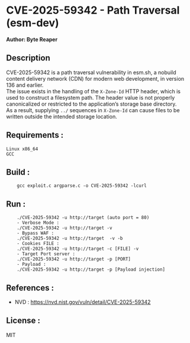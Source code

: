 # CVE-2025-59342 - Path Traversal (esm-dev)
**Author: Byte Reaper**

## Description
CVE-2025-59342 is a path traversal vulnerability in esm.sh, a nobuild content delivery network (CDN) for modern web development, in version 136 and earlier.  
The issue exists in the handling of the `X-Zone-Id` HTTP header, which is used to construct a filesystem path. The header value is not properly canonicalized or restricted to the application’s storage base directory.  
As a result, supplying `../` sequences in `X-Zone-Id` can cause files to be written outside the intended storage location.

## Requirements :
```
Linux x86_64
GCC 
```

## Build :
```
	gcc exploit.c argparse.c -o CVE-2025-59342 -lcurl
```
## Run :
```
	./CVE-2025-59342 -u http://target (auto port = 80)
	- Verbose Mode : 
	./CVE-2025-59342 -u http://target -v
	- Bypass WAF :
	./CVE-2025-59342 -u http://target  -v -b
	- Cookies FILE :
	./CVE-2025-59342 -u http://target -c [FILE] -v 
	- Target Port server :
	./CVE-2025-59342 -u http://target -p [PORT]
	- Payload :
	./CVE-2025-59342 -u http://target -p [Payload injection]
```
## References : 
- NVD : https://nvd.nist.gov/vuln/detail/CVE-2025-59342


## License : 

MIT
